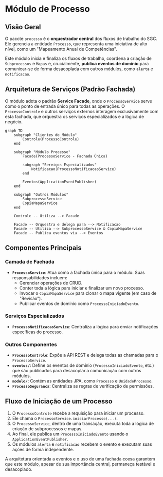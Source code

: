 # Módulo de Processo

## Visão Geral
O pacote `processo` é o **orquestrador central** dos fluxos de trabalho do SGC. Ele gerencia a entidade `Processo`, que representa uma iniciativa de alto nível, como um "Mapeamento Anual de Competências".

Este módulo inicia e finaliza os fluxos de trabalho, coordena a criação de `Subprocessos` e `Mapas` e, crucialmente, **publica eventos de domínio** para comunicar-se de forma desacoplada com outros módulos, como `alerta` e `notificacao`.

## Arquitetura de Serviços (Padrão Fachada)
O módulo adota o padrão **Service Facade**, onde o `ProcessoService` serve como o ponto de entrada único para todas as operações. O `ProcessoControle` e outros serviços externos interagem exclusivamente com esta fachada, que orquestra os serviços especializados e a lógica de negócio.

```mermaid
graph TD
    subgraph "Clientes do Módulo"
        Controle(ProcessoControle)
    end

    subgraph "Módulo Processo"
        Facade(ProcessoService - Fachada Única)

        subgraph "Serviços Especializados"
            Notificacao(ProcessoNotificacaoService)
        end

        Eventos(ApplicationEventPublisher)
    end

    subgraph "Outros Módulos"
        SubprocessoService
        CopiaMapaService
    end

    Controle -- Utiliza --> Facade

    Facade -- Orquestra e delega para --> Notificacao
    Facade -- Utiliza --> SubprocessoService & CopiaMapaService
    Facade -- Publica eventos via --> Eventos
```

## Componentes Principais

### Camada de Fachada
- **`ProcessoService`**: Atua como a fachada única para o módulo. Suas responsabilidades incluem:
  - Gerenciar operações de CRUD.
  - Conter toda a lógica para iniciar e finalizar um novo processo.
  - Invocar o `CopiaMapaService` para clonar o mapa vigente (em caso de "Revisão").
  - Publicar eventos de domínio como `ProcessoIniciadoEvento`.

### Serviços Especializados
- **`ProcessoNotificacaoService`**: Centraliza a lógica para enviar notificações específicas do processo.

### Outros Componentes
- **`ProcessoControle`**: Expõe a API REST e delega todas as chamadas para o `ProcessoService`.
- **`eventos/`**: Define os eventos de domínio (`ProcessoIniciadoEvento`, etc.) que são publicados para desacoplar a comunicação com outros módulos.
- **`modelo/`**: Contém as entidades JPA, como `Processo` e `UnidadeProcesso`.
- **`ProcessoSeguranca`**: Centraliza as regras de verificação de permissões.

## Fluxo de Iniciação de um Processo
1.  O `ProcessoControle` recebe a requisição para iniciar um processo.
2.  Ele chama o `ProcessoService.iniciarProcesso(...)`.
3.  O `ProcessoService`, dentro de uma transação, executa toda a lógica de criação de subprocessos e mapas.
4.  Ao final, ele publica um `ProcessoIniciadoEvento` usando o `ApplicationEventPublisher`.
5.  Os módulos `alerta` e `notificacao` recebem o evento e executam suas ações de forma independente.

A arquitetura orientada a eventos e o uso de uma fachada coesa garantem que este módulo, apesar de sua importância central, permaneça testável e desacoplado.

